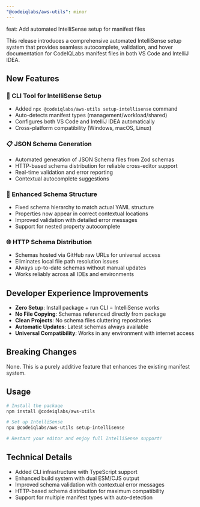 ```yaml
---
"@codeiqlabs/aws-utils": minor
---
```


feat: Add automated IntelliSense setup for manifest files

This release introduces a comprehensive automated IntelliSense setup system that provides seamless autocomplete, validation, and hover documentation for CodeIQLabs manifest files in both VS Code and IntelliJ IDEA.

## New Features

### 🔧 CLI Tool for IntelliSense Setup
- Added `npx @codeiqlabs/aws-utils setup-intellisense` command
- Auto-detects manifest types (management/workload/shared)
- Configures both VS Code and IntelliJ IDEA automatically
- Cross-platform compatibility (Windows, macOS, Linux)

### 📋 JSON Schema Generation
- Automated generation of JSON Schema files from Zod schemas
- HTTP-based schema distribution for reliable cross-editor support
- Real-time validation and error reporting
- Contextual autocomplete suggestions

### 🎯 Enhanced Schema Structure
- Fixed schema hierarchy to match actual YAML structure
- Properties now appear in correct contextual locations
- Improved validation with detailed error messages
- Support for nested property autocomplete

### 🌐 HTTP Schema Distribution
- Schemas hosted via GitHub raw URLs for universal access
- Eliminates local file path resolution issues
- Always up-to-date schemas without manual updates
- Works reliably across all IDEs and environments

## Developer Experience Improvements

- **Zero Setup**: Install package + run CLI = IntelliSense works
- **No File Copying**: Schemas referenced directly from package
- **Clean Projects**: No schema files cluttering repositories
- **Automatic Updates**: Latest schemas always available
- **Universal Compatibility**: Works in any environment with internet access

## Breaking Changes

None. This is a purely additive feature that enhances the existing manifest system.

## Usage

```bash
# Install the package
npm install @codeiqlabs/aws-utils

# Set up IntelliSense
npx @codeiqlabs/aws-utils setup-intellisense

# Restart your editor and enjoy full IntelliSense support!
```

## Technical Details

- Added CLI infrastructure with TypeScript support
- Enhanced build system with dual ESM/CJS output
- Improved schema validation with contextual error messages
- HTTP-based schema distribution for maximum compatibility
- Support for multiple manifest types with auto-detection
